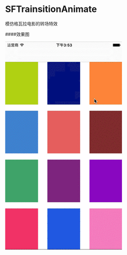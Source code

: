 # SFTrainsitionAnimate
模仿格瓦拉电影的转场特效


####效果图

![](https://github.com/yxsufaniOS/SFTrainsitionAnimate/blob/master/Demo.gif)

